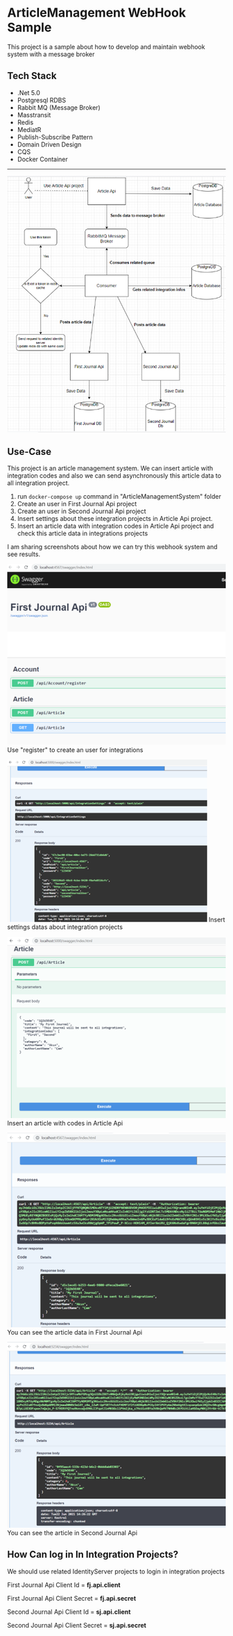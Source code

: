 # ArticleManagement WebHook Sample

This project is a sample about how to develop and maintain webhook system with a message broker 

## Tech Stack

- .Net 5.0
- Postgresql RDBS
- Rabbit MQ (Message Broker)
- Masstransit
- Redis
- MediatR 
- Publish-Subscribe Pattern
- Domain Driven Design
- CQS
- Docker Container

------



![](https://github.com/AkinSabriCam/ArticleManagement-WebHook-Sample/blob/main/images/webhookArchitecture.PNG)

## Use-Case

This project is an article management system. We can insert article with integration codes and also we can send asynchronously this article data to all integration project.

1. run `docker-compose up` command in "ArticleManagementSystem" folder
2. Create an user in First Journal Api project 
3. Create an user in Second Journal Api project
4. Insert settings about these integration projects in Article Api project.
5. Insert an article data with integration codes in Article Api project and check this article data in integrations projects

I am sharing screenshots about how we can try this webhook system and see results. 

<img src="https://github.com/AkinSabriCam/ArticleManagement-WebHook-Sample/blob/main/images/firstJournalRegister.PNG" style="zoom: 50%;" />  Use "register" to create an user for integrations

  <img src="https://github.com/AkinSabriCam/ArticleManagement-WebHook-Sample/blob/main/images/integrationSettingsGetResponse.PNG" style="zoom: 45%;" />       Insert settings datas about integration projects

 <img src="https://github.com/AkinSabriCam/ArticleManagement-WebHook-Sample/blob/main/images/postArticle.PNG" style="zoom:50%;" />    Insert an article with codes in Article Api

<img src="https://github.com/AkinSabriCam/ArticleManagement-WebHook-Sample/blob/main/images/firstJournalArticle.PNG" style="zoom: 50%;" />              You can see the article data in First Journal Api

<img src="https://github.com/AkinSabriCam/ArticleManagement-WebHook-Sample/blob/main/images/secondJournalArticle.PNG" style="zoom:50%;" />  You can see the article in Second Journal Api



## How Can log in In Integration Projects?

We should use related IdentityServer projects to login in integration projects

First Journal Api Client Id = **fj.api.client**

First Journal Api Client Secret = **fj.api.secret**

Second Journal Api Client Id = **sj.api.client**

Second Journal Api Client Secret = **sj.api.secret**





 

